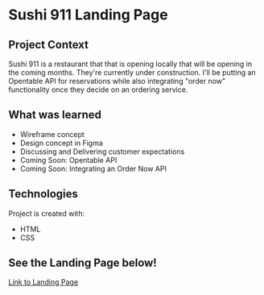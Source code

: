 # Sushi 911 Landing Page

## Project Context

Sushi 911 is a restaurant that that is opening locally that will be opening in the coming months. They're currently under construction. I'll be putting an Opentable API for reservations while also integrating "order now" functionality once they decide on an ordering service.

## What was learned

- Wireframe concept
- Design concept in Figma
- Discussing and Delivering customer expectations
- Coming Soon: Opentable API
- Coming Soon: Integrating an Order Now API

## Technologies

Project is created with:

- HTML
- CSS

## See the Landing Page below!

[Link to Landing Page](https://rallanvila.github.io/911-Sushi/)
